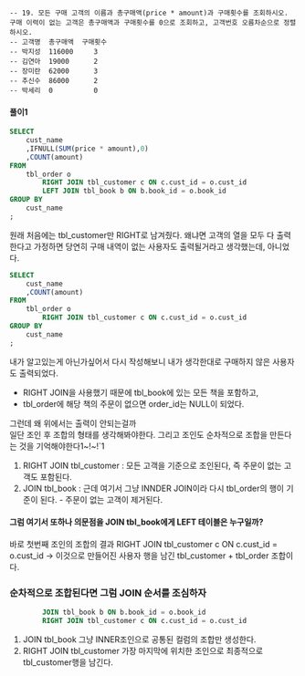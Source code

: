 ```
-- 19. 모든 구매 고객의 이름과 총구매액(price * amount)과 구매횟수를 조회하시오. 구매 이력이 없는 고객은 총구매액과 구매횟수를 0으로 조회하고, 고객번호 오름차순으로 정렬하시오.
-- 고객명  총구매액  구매횟수
-- 박지성  116000     3
-- 김연아  19000      2
-- 장미란  62000      3
-- 추신수  86000      2
-- 박세리  0          0
```

#### 풀이1
```sql
SELECT
    cust_name
    ,IFNULL(SUM(price * amount),0)
    ,COUNT(amount)
FROM
    tbl_order o
        RIGHT JOIN tbl_customer c ON c.cust_id = o.cust_id
        LEFT JOIN tbl_book b ON b.book_id = o.book_id
GROUP BY
    cust_name
;
```
원래 처음에는 tbl_customer만 RIGHT로 남겨줬다. 왜냐면 고객의 열을 모두 다 출력한다고 가정하면 당연히 구매 내역이 없는 사용자도 출력될거라고 생각했는데, 아니었다.

```sql
SELECT
    cust_name
    ,COUNT(amount)
FROM
    tbl_order o
        RIGHT JOIN tbl_customer c ON c.cust_id = o.cust_id
GROUP BY
    cust_name
;
```
내가 알고있는게 아닌가싶어서 다시 작성해보니 내가 생각한대로 구매하지 않은 사용자도 출력되었다.  
- RIGHT JOIN을 사용했기 때문에 tbl_book에 있는 모든 책을 포함하고,
- tbl_order에 해당 책의 주문이 없으면 order_id는 NULL이 되었다.
  
그런데 왜 위에서는 출력이 안되는걸까  
일단 조인 후 조합의 형태를 생각해봐야한다. 
그리고 조인도 순차적으로 조합을 만든다는 것을 기억해야한다1~!~!`1  

1. RIGHT JOIN tbl_customer : 모든 고객을 기준으로 조인된다, 즉 주문이 없는 고객도 포함된다.
2. JOIN tbl_book : 근데 여기서 그냥 INNDER JOIN이라 다시 tbl_order의 행이 기준이 된다. - 주문이 없는 고객이 제거된다.
#### 그럼 여기서 또하나 의문점을  JOIN tbl_book에게 LEFT 테이블은 누구일까?
바로 첫번째 조인의 조합의 결과 RIGHT JOIN tbl_customer c ON c.cust_id = o.cust_id -> 이것으로 만들어진 사용자 행을 남긴 tbl_customer + tbl_order 조합이다.  

### 순차적으로 조합된다면 그럼 JOIN 순서를 조심하자
```sql
        JOIN tbl_book b ON b.book_id = o.book_id
        RIGHT JOIN tbl_customer c ON c.cust_id = o.cust_id
```
1. JOIN tbl_book 그냥 INNER조인으로 공통된 컬럼의 조합만 생성한다.
2. RIGHT JOIN tbl_customer 가장 마지막에 위치한 조인으로 최종적으로 tbl_customer행을 남긴다.
